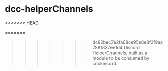 # dcc-helperChannels
<<<<<<< HEAD

=======
>>>>>>> dc82bec7e2fa68ce95e8e8f2f9aa7881337ee1d4
Discord HelperChannels, built as a module to be consumed by cookiecord.
